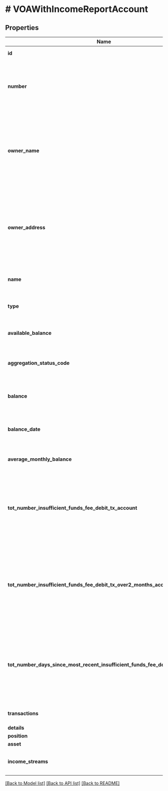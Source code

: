 # # VOAWithIncomeReportAccount

## Properties

Name | Type | Description | Notes
------------ | ------------- | ------------- | -------------
**id** | **int** | The ID of the account | [optional]
**number** | **string** | The account number from the institution (all digits except the last four are obfuscated) | [optional]
**owner_name** | **string** | The name(s) of the account owner(s). This field is optional. If no owner information is available, this field will not appear in the report. | [optional]
**owner_address** | **string** | The mailing address of the account owner(s). This field is optional. If no owner information is available, this field will not appear in the report. | [optional]
**name** | **string** | The account name from the institution | [optional]
**type** | **string** | One of the values from account types | [optional]
**available_balance** | **float** | The available balance for the account | [optional]
**aggregation_status_code** | **int** | The status of the most recent aggregation attempt | [optional]
**balance** | **float** | The cleared balance of the account as-of balanceDate | [optional]
**balance_date** | **int** | A timestamp showing when the balance was captured | [optional]
**average_monthly_balance** | **float** | The average monthly balance of this account | [optional]
**tot_number_insufficient_funds_fee_debit_tx_account** | **int** | The count for the total number of insufficient funds transactions, based on the &#x60;fromDate&#x60; of the report. | [optional]
**tot_number_insufficient_funds_fee_debit_tx_over2_months_account** | **int** | The count for the total number of insufficient funds transactions for the last two months, based on the &#x60;fromDate&#x60; of the report. | [optional]
**tot_number_days_since_most_recent_insufficient_funds_fee_debit_tx_account** | **int** | The number of days since the most recent insufficient funds transaction, based on the &#x60;fromDate&#x60; of the report. | [optional]
**transactions** | [**\OpenAPI\Client\Model\ReportTransactionNewTxBased[]**](ReportTransactionNewTxBased.md) | a list of transaction records | [optional]
**details** | [**\OpenAPI\Client\Model\AccountDetailsTxBased**](AccountDetailsTxBased.md) |  | [optional]
**position** | [**\OpenAPI\Client\Model\ReportAccountPosition**](ReportAccountPosition.md) |  | [optional]
**asset** | [**\OpenAPI\Client\Model\PrequalificationReportAssetSummary**](PrequalificationReportAssetSummary.md) |  | [optional]
**income_streams** | [**\OpenAPI\Client\Model\VOAIReportIncomeStream[]**](VOAIReportIncomeStream.md) | A list of income stream records | [optional]

[[Back to Model list]](../../README.md#models) [[Back to API list]](../../README.md#endpoints) [[Back to README]](../../README.md)
